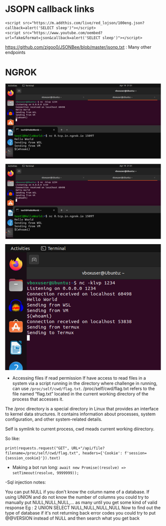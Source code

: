<h1>JSOPN callback links</h1>

```
<script src="https://m.addthis.com/live/red_lojson/100eng.json?callback=alert('SELECT sleep')"></script>
<script src="https://www.youtube.com/oembed?url=fake&format=json&callback=alert('SELECT sleep')"></script>
```

https://github.com/zigoo0/JSONBee/blob/master/jsonp.txt : Many other endpoints

<h1>NGROK</h1>

![WSL](Images/WSL.png)

![Listen](Images/nc_listen.png)

![Termux](Images/termux.png)

- Accessing files if read permission
  If have access to read files in a system via a script running in the directory where challenge in running, can use `/proc/self/cwd/flag.txt`. /proc/self/cwd/flag.txt refers to the file named “flag.txt” located in the   current working directory of the process that accesses it. 

The /proc directory is a special directory in Linux that provides an interface to kernel data structures.
It contains information about processes, system configuration, and other system-related details.

Self is symlink to current process, cwd meads current working diirectory.

So like: 

```
print(requests.request("GET", URL+"/api/file?filename=/proc/self/cwd/flag.txt", headers={'Cookie': f'session={session_cookie}'}).text)
```

- Making a bot run long:
`await new Promise((resolve) => setTimeout(resolve, 9999999));`

-Sql injection notes:

You can put NULL if you don't know the column name of a database. If using UNION and do not know the number of columns you could try to manually put NULL,NULL,NULL,... as many until you get some kind of valid response
Eg : 2 UNION SELECT NULL,NULL,NULL,NULL
Now to find out the type of database if it's not returning back error codes you could try to put @@VERSION instead of NULL and then search what you get back
